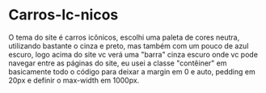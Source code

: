# Carros-Ic-nicos

O tema do site é carros icônicos, escolhi uma paleta de cores neutra, utilizando bastante o cinza e preto, mas também com um pouco de azul escuro, logo acima do site vc verá uma "barra" cinza escuro onde vc pode navegar entre as páginas do site, eu usei a classe "contêiner" em basicamente todo o código para deixar a margin em 0 e auto, pedding em 20px e definir o max-width em 1000px.
